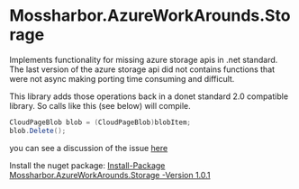 # Mossharbor.AzureWorkArounds.Storage
Implements functionality for missing azure storage apis in .net standard.  
The last version of the azure storage api did not contains functions that were not async making porting time consuming and difficult.
 
This library adds those operations back in a donet standard 2.0 compatible library.  So calls like this (see below) will compile. 

```cs
CloudPageBlob blob = (CloudPageBlob)blobItem;
blob.Delete();
```

you can see a discussion of the issue [here](https://github.com/Azure/azure-storage-net/issues/367)

Install the nuget package:  [Install-Package Mossharbor.AzureWorkArounds.Storage -Version 1.0.1](https://www.nuget.org/packages/Mossharbor.AzureWorkArounds.Storage/1.0.1#)

